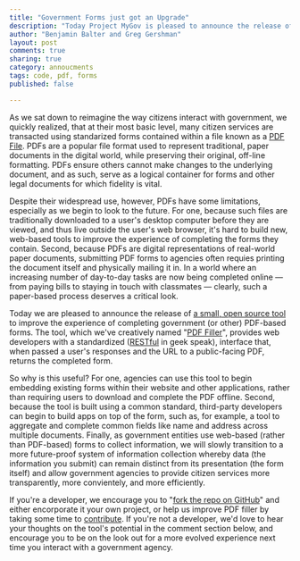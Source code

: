 ```yaml
---
title: "Government Forms just got an Upgrade"
description: "Today Project MyGov is pleased to announce the release of a small, open source tool to improve the experience of completing government (or other) PDF-based forms"
author: "Benjamin Balter and Greg Gershman"
layout: post
comments: true
sharing: true
category: annoucments
tags: code, pdf, forms
published: false

---
```


As we sat down to reimagine the way citizens interact with government, we quickly realized, that at their most basic level, many citizen services are transacted using standarized forms contained within a file known as a [PDF File](http://en.wikipedia.org/wiki/Portable_Document_Format). PDFs are a popular file format used to represent traditional, paper documents in the digital world, while preserving their original, off-line formatting. PDFs ensure others cannot make changes to the underlying document, and as such, serve as a logical container for forms and other legal documents for which fidelity is vital.

Despite their widespread use, however, PDFs have some limitations, especially as we begin to look to the future. For one, because such files are traditionally downloaded to a user's desktop computer before they are viewed, and thus live outside the user's web browser, it's hard to build new, web-based tools to improve the experience of completing the forms they contain. Second, because PDFs are digital representations of real-world paper documents, submitting PDF forms to agencies often requies printing the document itself and physically mailing it in. In a world where an increasing number of day-to-day tasks are now being completed online — from paying bills to staying in touch with classmates — clearly, such a paper-based process deserves a critical look.

Today we are pleased to announce the release of [a small, open source tool](https://github.com/presidential-innovation-fellows/pdf-filler) to improve the experience of completing government (or other) PDF-based forms. The tool, which we've creatively named "[PDF Filler](https://github.com/presidential-innovation-fellows/pdf-filler)", provides web developers with a standardized ([RESTful](http://en.wikipedia.org/wiki/Representational_state_transfer) in geek speak), interface that, when passed a user's responses and the URL to a public-facing PDF, returns the completed form.

So why is this useful? For one, agencies can use this tool to begin embedding existing forms within their website and other applications, rather than requiring users to download and complete the PDF offline. Second, because the tool is built using a common standard, third-party developers can begin to build apps on top of the form, such as, for example, a tool to aggregate and complete common fields like name and address across multiple documents. Finally, as government entities use web-based (rather than PDF-based) forms to collect information, we will slowly transition to a more future-proof system of information collection whereby data (the information you submit) can remain distinct from its presentation (the form itself) and allow government agencies to provide citizen services more transparently, more convientely, and more efficiently.

If you're a developer, we encourage you to "[fork the repo on GitHub](https://github.com/presidential-innovation-fellows/pdf-filler)" and either encorporate it your own project, or help us improve PDF filler by taking some time to [contribute](https://github.com/presidential-innovation-fellows/pdf-filler#contributing). If you're not a developer, we'd love to hear your thoughts on the tool's potential in the comment section below, and encourage you to be on the look out for a more evolved experience next time you interact with a government agency.
